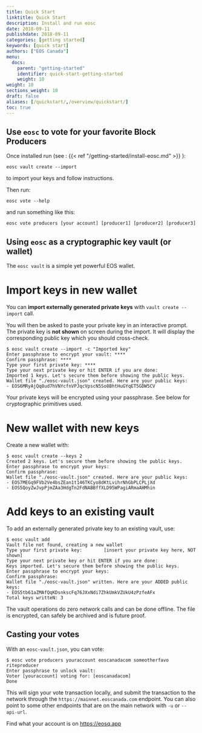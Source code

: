 ```yaml
---
title: Quick Start
linktitle: Quick Start
description: Install and run eosc
date: 2018-09-11
publishdate: 2018-09-11
categories: [getting started]
keywords: [quick start]
authors: ["EOS Canada"]
menu:
  docs:
    parent: "getting-started"
    identifier: quick-start-getting-started
    weight: 10
weight: 10
sections_weight: 10
draft: false
aliases: [/quickstart/,/overview/quickstart/]
toc: true
---
```


Use `eosc` to vote for your favorite Block Producers
------------

Once installed run (see : {{< ref "/getting-started/install-eosc.md" >}} ):

```
eosc vault create --import
```

to import your keys and follow instructions.

Then run:

```
eosc vote --help
```

and run something like this:

```
eosc vote producers [your account] [producer1] [producer2] [producer3]
```

Using `eosc` as a cryptographic key vault (or wallet)
----------

The `eosc vault` is a simple yet powerful EOS wallet.

Import keys in new wallet
=========================

You can **import externally generated private keys** with `vault create --import` call.

You will then be asked to paste your private key in an interactive
prompt.  The private key is **not shown** on screen during the
import. It will display the corresponding public key which you should
cross-check.

```
$ eosc vault create --import -c "Imported key"
Enter passphrase to encrypt your vault: ****
Confirm passphrase: ****
Type your first private key: ****
Type your next private key or hit ENTER if you are done:
Imported 1 keys. Let's secure them before showing the public keys.
Wallet file "./eosc-vault.json" created. Here are your public keys:
- EOS6MRyAjQq8ud7hVNYcfnVPJqcVpscN5So8BhtHuGYqET5GDW5CV
```

Your private keys will be encrypted using your passphrase. See below
for cryptographic primitives used.



New wallet with new keys
========================

Create a new wallet with:

```
$ eosc vault create --keys 2
Created 2 keys. Let's secure them before showing the public keys.
Enter passphrase to encrypt your keys:
Confirm passphrase:
Wallet file "./eosc-vault.json" created. Here are your public keys:
- EOS7MEGq9FVb2Ve4bsZEan1t146TKCyo8dKtLvihrNhGbPLCPLjXd
- EOS5QoyZwJvpPjmZAa3HdgTn2FdNABBffXLD95WPagiARmaAHMhin
```


Add keys to an existing vault
=============================

To add an externally generated private key to an existing vault, use:

```
$ eosc vault add
Vault file not found, creating a new wallet
Type your first private key:        [insert your private key here, NOT shown]
Type your next private key or hit ENTER if you are done:
Keys imported. Let's secure them before showing the public keys.
Enter passphrase to encrypt your keys:
Confirm passphrase:
Wallet file "./eosc-vault.json" written. Here are your ADDED public keys:
- EOS5tb61aZMAfQqKDsnkscFq76JXxNdi7ZhkUmkVZUkU4zPzfeAFx
Total keys writteN: 3
```

The vault operations do zero network calls and can be done offline.
The file is encrypted, can safely be archived and is future proof.

Casting your votes
------------------

With an `eosc-vault.json`, you can vote:

```
$ eosc vote producers youraccount eoscanadacom someotherfavo riteproducer
Enter passphrase to unlock vault:
Voter [youraccount] voting for: [eoscanadacom]
Done
```

This will sign your vote transaction locally, and submit the
transaction to the network through the `https://mainnet.eoscanada.com`
endpoint.  You can also point to some other endpoints that are on the
main network with `-u` or `--api-url`.

Find what your account is on https://eosq.app


